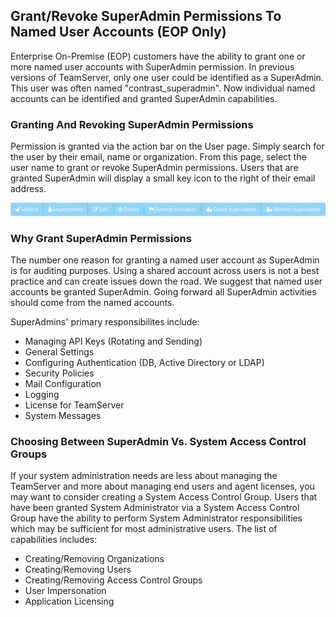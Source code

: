 <!--
title: "Granting SuperAdmin to Other Administrators"
description: "EOP guide for granting named SuperAdmin Accounts"
-->


## Grant/Revoke SuperAdmin Permissions To Named User Accounts (EOP Only)
Enterprise On-Premise (EOP) customers have the ability to grant one or more named user accounts with SuperAdmin permission. In previous versions of TeamServer, only one user could be identified as a SuperAdmin. This user was often named "contrast_superadmin". Now individual named accounts can be identified and granted SuperAdmin capabilities. 

### Granting And Revoking SuperAdmin Permissions
Permission is granted via the action bar on the User page. Simply search for the user by their email, name or organization. From this page, select the user name to grant or revoke SuperAdmin permissions. Users that are granted SuperAdmin will display a small key icon to the right of their email address.

<a href="assets/images/ActionBar_AdminUser.png" rel="lightbox" title="Admin Action Bar"><img class="thumbnail" src="assets/images/ActionBar_AdminUser.png"/></a>

### Why Grant SuperAdmin Permissions
The number one reason for granting a named user account as SuperAdmin is for auditing purposes. Using a shared account across users is not a best practice and can create issues down the road. We suggest that named user accounts be granted SuperAdmin. Going forward all SuperAdmin activities should come from the named accounts.

SuperAdmins' primary responsibilites include:

* Managing API Keys (Rotating and Sending)
* General Settings
* Configuring Authentication (DB, Active Directory or LDAP)
* Security Policies
* Mail Configuration
* Logging
* License for TeamServer 
* System Messages

### Choosing Between SuperAdmin Vs. System Access Control Groups
If your system administration needs are less about managing the TeamServer and more about managing end users and agent licenses, you may want to consider creating a System Access Control Group. Users that have been granted System Administrator via a System Access Control Group have the ability to perform System Administrator responsibilities which may be sufficient for most administrative users. The list of capabilities includes:

* Creating/Removing Organizations
* Creating/Removing Users
* Creating/Removing Access Control Groups
* User Impersonation
* Application Licensing

